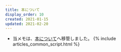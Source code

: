 ```yaml
---
title: 本について
display_order: 10
created: 2021-01-15
updated: 2021-02-20
---
```

- 当メモは、[本について](https://thinktwice.tech/reading/charm/about_book/)へ移管しました。
{% include articles_common_script.html %}
